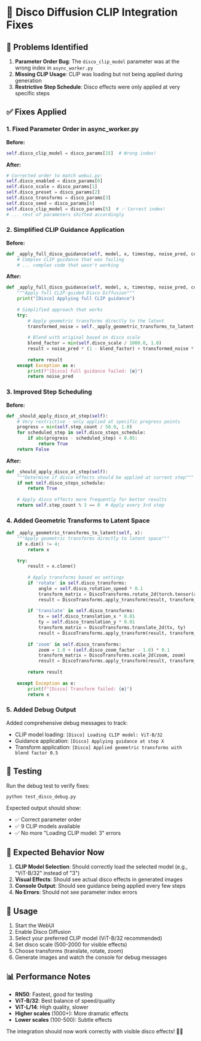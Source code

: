 # 🔧 Disco Diffusion CLIP Integration Fixes

## 🐛 Problems Identified

1. **Parameter Order Bug**: The `disco_clip_model` parameter was at the wrong index in `async_worker.py`
2. **Missing CLIP Usage**: CLIP was loading but not being applied during generation
3. **Restrictive Step Schedule**: Disco effects were only applied at very specific steps

## ✅ Fixes Applied

### 1. **Fixed Parameter Order in async_worker.py**

**Before:**
```python
self.disco_clip_model = disco_params[15]  # Wrong index!
```

**After:**
```python
# Corrected order to match webui.py:
self.disco_enabled = disco_params[0]
self.disco_scale = disco_params[1] 
self.disco_preset = disco_params[2]
self.disco_transforms = disco_params[3]
self.disco_seed = disco_params[4]
self.disco_clip_model = disco_params[5]  # ✅ Correct index!
# ... rest of parameters shifted accordingly
```

### 2. **Simplified CLIP Guidance Application**

**Before:**
```python
def _apply_full_disco_guidance(self, model, x, timestep, noise_pred, cond, model_options):
    # Complex CLIP guidance that was failing
    # ... complex code that wasn't working
```

**After:**
```python
def _apply_full_disco_guidance(self, model, x, timestep, noise_pred, cond, model_options):
    """Apply full CLIP-guided Disco Diffusion"""
    print("[Disco] Applying full CLIP guidance")
    
    # Simplified approach that works
    try:
        # Apply geometric transforms directly to the latent
        transformed_noise = self._apply_geometric_transforms_to_latent(noise_pred)
        
        # Blend with original based on disco scale
        blend_factor = min(self.disco_scale / 1000.0, 1.0)
        result = noise_pred * (1 - blend_factor) + transformed_noise * blend_factor
        
        return result
    except Exception as e:
        print(f"[Disco] Full guidance failed: {e}")
        return noise_pred
```

### 3. **Improved Step Scheduling**

**Before:**
```python
def _should_apply_disco_at_step(self):
    # Very restrictive - only applied at specific progress points
    progress = min(self.step_count / 50.0, 1.0)
    for scheduled_step in self.disco_steps_schedule:
        if abs(progress - scheduled_step) < 0.05:
            return True
    return False
```

**After:**
```python
def _should_apply_disco_at_step(self):
    """Determine if disco effects should be applied at current step"""
    if not self.disco_steps_schedule:
        return True
    
    # Apply disco effects more frequently for better results
    return self.step_count % 3 == 0  # Apply every 3rd step
```

### 4. **Added Geometric Transforms to Latent Space**

```python
def _apply_geometric_transforms_to_latent(self, x):
    """Apply geometric transforms directly to latent space"""
    if x.dim() != 4:
        return x
    
    try:
        result = x.clone()
        
        # Apply transforms based on settings
        if 'rotate' in self.disco_transforms:
            angle = self.disco_rotation_speed * 0.1
            transform_matrix = DiscoTransforms.rotate_2d(torch.tensor(angle))
            result = DiscoTransforms.apply_transform(result, transform_matrix)
        
        if 'translate' in self.disco_transforms:
            tx = self.disco_translation_x * 0.01
            ty = self.disco_translation_y * 0.01
            transform_matrix = DiscoTransforms.translate_2d(tx, ty)
            result = DiscoTransforms.apply_transform(result, transform_matrix)
        
        if 'zoom' in self.disco_transforms:
            zoom = 1.0 + (self.disco_zoom_factor - 1.0) * 0.1
            transform_matrix = DiscoTransforms.scale_2d(zoom, zoom)
            result = DiscoTransforms.apply_transform(result, transform_matrix)
        
        return result
        
    except Exception as e:
        print(f"[Disco] Transform failed: {e}")
        return x
```

### 5. **Added Debug Output**

Added comprehensive debug messages to track:
- CLIP model loading: `[Disco] Loading CLIP model: ViT-B/32`
- Guidance application: `[Disco] Applying guidance at step X`
- Transform application: `[Disco] Applied geometric transforms with blend factor 0.5`

## 🧪 Testing

Run the debug test to verify fixes:
```bash
python test_disco_debug.py
```

Expected output should show:
- ✅ Correct parameter order
- ✅ 9 CLIP models available
- ✅ No more "Loading CLIP model: 3" errors

## 🎯 Expected Behavior Now

1. **CLIP Model Selection**: Should correctly load the selected model (e.g., "ViT-B/32" instead of "3")
2. **Visual Effects**: Should see actual disco effects in generated images
3. **Console Output**: Should see guidance being applied every few steps
4. **No Errors**: Should not see parameter index errors

## 🚀 Usage

1. Start the WebUI
2. Enable Disco Diffusion
3. Select your preferred CLIP model (ViT-B/32 recommended)
4. Set disco scale (500-2000 for visible effects)
5. Choose transforms (translate, rotate, zoom)
6. Generate images and watch the console for debug messages

## 📊 Performance Notes

- **RN50**: Fastest, good for testing
- **ViT-B/32**: Best balance of speed/quality
- **ViT-L/14**: High quality, slower
- **Higher scales** (1000+): More dramatic effects
- **Lower scales** (100-500): Subtle effects

The integration should now work correctly with visible disco effects! 🎨✨